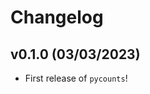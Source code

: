# Changelog

<!--next-version-placeholder-->

## v0.1.0 (03/03/2023)

- First release of `pycounts`!